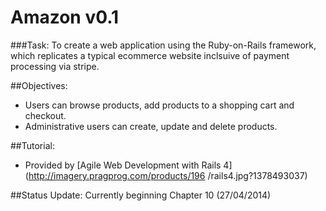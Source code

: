 # Amazon v0.1

###Task:
To create a web application using the Ruby-on-Rails framework, which replicates a typical ecommerce website inclsuive of payment processing via stripe.

##Objectives:
- Users can browse products, add products to a shopping cart and checkout.
- Administrative users can create, update and delete products.

##Tutorial:
- Provided by [Agile Web Development with Rails 4](http://imagery.pragprog.com/products/196  /rails4.jpg?1378493037)


##Status Update:
Currently beginning Chapter 10 (27/04/2014)
